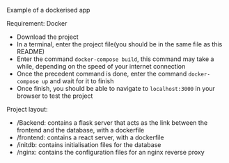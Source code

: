 Example of a dockerised app

Requirement: Docker

- Download the project
- In a terminal, enter the project file(you should be in the same file as this README)
- Enter the command `docker-compose build`, this command may take a while, depending on the speed of your internet connection
- Once the precedent command is done, enter the command `docker-compose up` and wait for it to finish
- Once finish, you should be able to navigate to `localhost:3000` in your browser to test the project

Project layout:
- /Backend: contains a flask server that acts as the link between the frontend and the database, with a dockerfile
- /frontend: contains a react server, with a dockerfile
- /initdb: contains initialisation files for the database
- /nginx: contains the configuration files for an nginx reverse proxy
    
